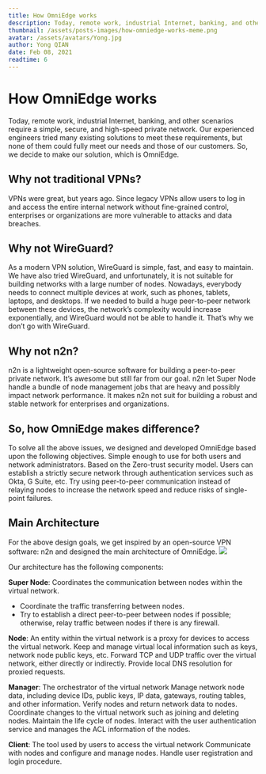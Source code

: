 ```yaml
---
title: How OmniEdge works
description: Today, remote work, industrial Internet, banking, and other scenarios require a simple, secure, and high-speed private network. Our experienced engineers tried many existing solutions to meet these requirements, but none of them could fully meet our needs and those of our customers. So, we decide to make our solution, which is OmniEdge.
thumbnail: /assets/posts-images/how-omniedge-works-meme.png
avatar: /assets/avatars/Yong.jpg
author: Yong QIAN
date: Feb 08, 2021
readtime: 6
---
```


# How OmniEdge works


Today, remote work, industrial Internet, banking, and other scenarios require a simple, secure, and high-speed private network. Our experienced engineers tried many existing solutions to meet these requirements, but none of them could fully meet our needs and those of our customers. So, we decide to make our solution, which is OmniEdge.

## Why not traditional VPNs?

VPNs were great, but years ago.
Since legacy VPNs allow users to log in and access the entire internal network without fine-grained control, enterprises or organizations are more vulnerable to attacks and data breaches.

## Why not WireGuard?

As a modern VPN solution, WireGuard is simple, fast, and easy to maintain. We have also tried WireGuard, and unfortunately, it is not suitable for building networks with a large number of nodes.
Nowadays, everybody needs to connect multiple devices at work, such as phones, tablets, laptops, and desktops. If we needed to build a huge peer-to-peer network between these devices, the network’s complexity would increase exponentially, and WireGuard would not be able to handle it. That’s why we don’t go with WireGuard.

## Why not n2n?

n2n is a lightweight open-source software for building a peer-to-peer private network. It’s awesome but still far from our goal.
n2n let Super Node handle a bundle of node management jobs that are heavy and possibly impact network performance. It makes n2n not suit for building a robust and stable network for enterprises and organizations.

## So, how OmniEdge makes difference?

To solve all the above issues, we designed and developed OmniEdge based upon the following objectives.
Simple enough to use for both users and network administrators.
Based on the Zero-trust security model. Users can establish a strictly secure network through authentication services such as Okta, G Suite, etc.
Try using peer-to-peer communication instead of relaying nodes to increase the network speed and reduce risks of single-point failures.

## Main Architecture

For the above design goals, we get inspired by an open-source VPN software: n2n and designed the main architecture of OmniEdge.
![](https://omniedge.io/assets/blog-images/how-omniedge-works-main-architecture.png)

Our architecture has the following components:

**Super Node**: Coordinates the communication between nodes within the virtual network.

- Coordinate the traffic transferring between nodes.
- Try to establish a direct peer-to-peer between nodes if possible; otherwise, relay traffic between nodes if there is any firewall.

**Node**: An entity within the virtual network is a proxy for devices to access the virtual network.
Keep and manage virtual local information such as keys, network node public keys, etc.
Forward TCP and UDP traffic over the virtual network, either directly or indirectly.
Provide local DNS resolution for proxied requests.

**Manager**: The orchestrator of the virtual network
Manage network node data, including device IDs, public keys, IP data, gateways, routing tables, and other information.
Verify nodes and return network data to nodes.
Coordinate changes to the virtual network such as joining and deleting nodes.
Maintain the life cycle of nodes.
Interact with the user authentication service and manages the ACL information of the nodes.

**Client**: The tool used by users to access the virtual network
Communicate with nodes and configure and manage nodes.
Handle user registration and login procedure.
